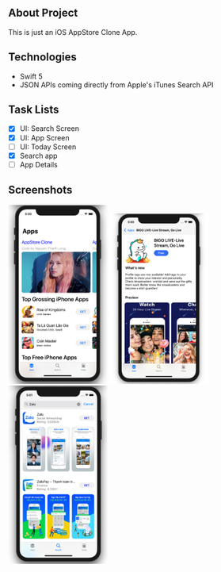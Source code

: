 ## About Project

This is just an iOS AppStore Clone App.

## Technologies

- Swift 5
- JSON APIs coming directly from Apple's iTunes Search API

## Task Lists

- [x] UI: Search Screen 
- [x] UI: App Screen 
- [ ] UI: Today Screen
- [x] Search app
- [ ] App Details

## Screenshots

<div>
  <img src="Images/appscreen.png" width= 200 />
  <img src="Images/appdetail.png" width= 200 />
  <img src="Images/appsearch.png" width= 200 />
</div>
